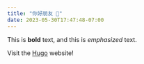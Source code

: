 ```yaml
---
title: "你好朋友 👋"
date: 2023-05-30T17:47:48-07:00
---
```


This is **bold** text, and this is *emphasized* text.

Visit the [Hugo](https://gohugo.io) website!